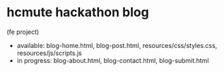 # hcmute hackathon blog
(fe project)
- available: blog-home.html, blog-post.html, resources/css/styles.css, resources/js/scripts.js
- in progress: blog-about.html, blog-contact.html, blog-submit.html
